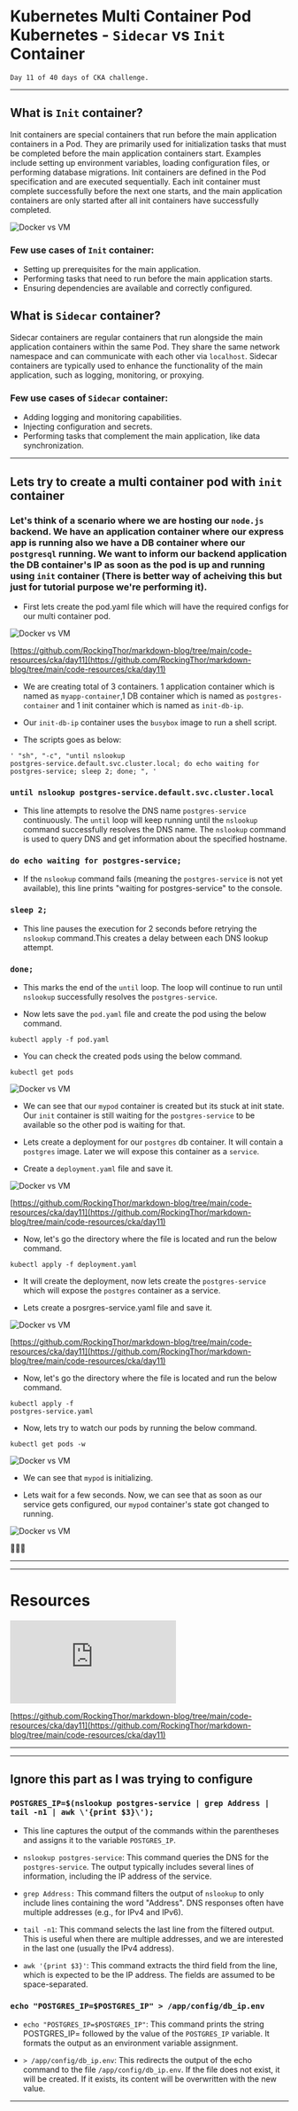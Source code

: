 # Kubernetes Multi Container Pod Kubernetes - `Sidecar` vs `Init` Container

    Day 11 of 40 days of CKA challenge.

---

## What is `Init` container?

Init containers are special containers that run before the main application containers in a Pod. They are primarily used for initialization tasks that must be completed before the main application containers start. Examples include setting up environment variables, loading configuration files, or performing database migrations. Init containers are defined in the Pod specification and are executed sequentially. Each init container must complete successfully before the next one starts, and the main application containers are only started after all init containers have successfully completed.

<img src="https://d2lff49aaqvgse.cloudfront.net/cka-images/day11/11_0.png" alt="Docker vs VM" style="max-width:100%; height:auto;">

### Few use cases of `Init` container:

-   Setting up prerequisites for the main application.
-   Performing tasks that need to run before the main application starts.
-   Ensuring dependencies are available and correctly configured.

## What is `Sidecar` container?

Sidecar containers are regular containers that run alongside the main application containers within the same Pod. They share the same network namespace and can communicate with each other via `localhost`. Sidecar containers are typically used to enhance the functionality of the main application, such as logging, monitoring, or proxying.

### Few use cases of `Sidecar` container:

-   Adding logging and monitoring capabilities.
-   Injecting configuration and secrets.
-   Performing tasks that complement the main application, like data synchronization.

---

## Lets try to create a multi container pod with `init` container

### Let's think of a scenario where we are hosting our `node.js` backend. We have an application container where our express app is running also we have a DB container where our `postgresql` running. We want to inform our backend application the DB container's IP as soon as the pod is up and running using `init` container (There is better way of acheiving this but just for tutorial purpose we're performing it).

-   First lets create the pod.yaml file which will have the required configs for our multi container pod.

<img src="https://d2lff49aaqvgse.cloudfront.net/cka-images/day11/11_1.png" alt="Docker vs VM" style="max-width:100%; height:auto;">

[https://github.com/RockingThor/markdown-blog/tree/main/code-resources/cka/day11](https://github.com/RockingThor/markdown-blog/tree/main/code-resources/cka/day11)

-   We are creating total of 3 containers. 1 application container which is named as `myapp-container`,1 DB container which is named as `postgres-container` and 1 init container which is named as `init-db-ip`.

-   Our `init-db-ip` container uses the `busybox` image to run a shell script.
-   The scripts goes as below:

<Code language="bash">'
"sh",
"-c",
"until nslookup postgres-service.default.svc.cluster.local;
do echo waiting for postgres-service;
sleep 2;
done; ",
'</Code>

### `until nslookup postgres-service.default.svc.cluster.local`

-   This line attempts to resolve the DNS name `postgres-service` continuously. The `until` loop will keep running until the `nslookup` command successfully resolves the DNS name. The `nslookup` command is used to query DNS and get information about the specified hostname.

### `do echo waiting for postgres-service;`

-   If the `nslookup` command fails (meaning the `postgres-service` is not yet available), this line prints "waiting for postgres-service" to the console.

### `sleep 2;`

-   This line pauses the execution for 2 seconds before retrying the `nslookup` command.This creates a delay between each DNS lookup attempt.

### `done;`

-   This marks the end of the `until` loop. The loop will continue to run until `nslookup` successfully resolves the `postgres-service`.

-   Now lets save the `pod.yaml` file and create the pod using the below command.

<Code language="bash">kubectl apply -f pod.yaml</Code>

-   You can check the created pods using the below command.

<Code language="bash">kubectl get pods</Code>

<img src="https://d2lff49aaqvgse.cloudfront.net/cka-images/day11/11_2.png" alt="Docker vs VM" style="max-width:100%; height:auto;">

-   We can see that our `mypod` container is created but its stuck at init state. Our `init` container is still waiting for the `postgres-service` to be available so the other pod is waiting for that.

-   Lets create a deployment for our `postgres` db container. It will contain a `postgres` image. Later we will expose this container as a `service`.

-   Create a `deployment.yaml` file and save it.

<img src="https://d2lff49aaqvgse.cloudfront.net/cka-images/day11/11_3.png" alt="Docker vs VM" style="max-width:100%; height:auto;">

[https://github.com/RockingThor/markdown-blog/tree/main/code-resources/cka/day11](https://github.com/RockingThor/markdown-blog/tree/main/code-resources/cka/day11)

-   Now, let's go the directory where the file is located and run the below command.

<Code language="bash">kubectl apply -f deployment.yaml</Code>

-   It will create the deployment, now lets create the `postgres-service` which will expose the `postgres` container as a service.

-   Lets create a posrgres-service.yaml file and save it.

<img src="https://d2lff49aaqvgse.cloudfront.net/cka-images/day11/11_4.png" alt="Docker vs VM" style="max-width:100%; height:auto;">

[https://github.com/RockingThor/markdown-blog/tree/main/code-resources/cka/day11](https://github.com/RockingThor/markdown-blog/tree/main/code-resources/cka/day11)

-   Now, let's go the directory where the file is located and run the below command.

<Code language="bash">kubectl apply -f postgres-service.yaml</Code>

-   Now, lets try to watch our pods by running the below command.

<Code language="bash">kubectl get pods -w</Code>

<img src="https://d2lff49aaqvgse.cloudfront.net/cka-images/day11/11_5.png" alt="Docker vs VM" style="max-width:100%; height:auto;">

-   We can see that `mypod` is initializing.

-   Lets wait for a few seconds. Now, we can see that as soon as our service gets configured, our `mypod` container's state got changed to running.

<img src="https://d2lff49aaqvgse.cloudfront.net/cka-images/day11/11_6.png" alt="Docker vs VM" style="max-width:100%; height:auto;">

🎉🎉🎉

---

---

# Resources

<iframe style="max-width:100%; height:auto;"  src="https://www.youtube.com/embed/yRiFq1ykBxc" title="Day 11/40 - Multi Container Pod Kubernetes - Sidecar vs Init Container" frameborder="0" allow="accelerometer; autoplay; clipboard-write; encrypted-media; gyroscope; picture-in-picture; web-share" referrerpolicy="strict-origin-when-cross-origin" allowfullscreen></iframe>

[https://github.com/RockingThor/markdown-blog/tree/main/code-resources/cka/day11](https://github.com/RockingThor/markdown-blog/tree/main/code-resources/cka/day11)

---

---

## Ignore this part as I was trying to configure

### `POSTGRES_IP=$(nslookup postgres-service | grep Address | tail -n1 | awk \'{print $3}\'); `

-   This line captures the output of the commands within the parentheses and assigns it to the variable `POSTGRES_IP`.

-   `nslookup postgres-service`: This command queries the DNS for the `postgres-service`. The output typically includes several lines of information, including the IP address of the service.

-   `grep Address:` This command filters the output of `nslookup` to only include lines containing the word "Address". DNS responses often have multiple addresses (e.g., for IPv4 and IPv6).

-   `tail -n1`: This command selects the last line from the filtered output. This is useful when there are multiple addresses, and we are interested in the last one (usually the IPv4 address).

-   `awk '{print $3}'`: This command extracts the third field from the line, which is expected to be the IP address. The fields are assumed to be space-separated.

### `echo "POSTGRES_IP=$POSTGRES_IP" > /app/config/db_ip.env`

-   `echo "POSTGRES_IP=$POSTGRES_IP"`: This command prints the string POSTGRES_IP= followed by the value of the `POSTGRES_IP` variable. It formats the output as an environment variable assignment.

-   `> /app/config/db_ip.env`: This redirects the output of the echo command to the file `/app/config/db_ip.env`. If the file does not exist, it will be created. If it exists, its content will be overwritten with the new value.

---
